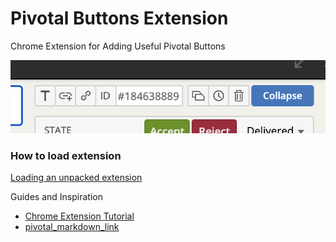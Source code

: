 # Pivotal Buttons Extension
Chrome Extension for Adding Useful Pivotal Buttons

![Buttons](./images/Pivotal-Buttons.png)

### How to load extension
[Loading an unpacked extension](https://developer.chrome.com/docs/extensions/mv3/getstarted/development-basics/#load-unpacked)


Guides and Inspiration
 * [Chrome Extension Tutorial](https://developer.chrome.com/docs/extensions/mv3/getstarted/)
 * [pivotal_markdown_link](https://github.com/hjdarnel/pivotal_markdown_link)
